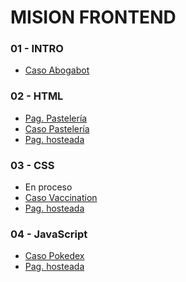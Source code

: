 # MISION FRONTEND #

### 01 - INTRO
- [Caso Abogabot](https://github.com/JoseAntLX/LaunchX/tree/master/Frontend/01%20-%20Intro)

### 02 - HTML
- [Pag. Pastelería](https://github.com/JoseAntLX/LaunchX/tree/master/Frontend/02%20-%20HTML/Pag.%20Pasteler%C3%ADa)
- [Caso Pastelería](https://github.com/JoseAntLX/LaunchX/tree/master/Frontend/02%20-%20HTML/Pag.%20Pasteler%C3%ADa)
- [Pag. hosteada](https://pasteleriadulce.netlify.app/)

### 03 - CSS
- En proceso
- [Caso Vaccination]([[https://github.com/JoseAntLX/LaunchX/tree/master/Frontend/02%20-%20HTML/Pag.%20Pasteler%C3%ADa](https://github.com/JoseAntLX/LaunchX/tree/dc22470b53e6a0adc04b5a5b7bf0b28c1bffff10/Frontend/03%20-%20CSS/Vaccination)https://github.com/JoseAntLX/LaunchX/tree/dc22470b53e6a0adc04b5a5b7bf0b28c1bffff10/Frontend/03%20-%20CSS/Vaccination](https://github.com/JoseAntLX/LaunchX/tree/master/Frontend/03%20-%20CSS)https://github.com/JoseAntLX/LaunchX/tree/master/Frontend/03%20-%20CSS)
- [Pag. hosteada]([https://pasteleriadulce.netlify.app/](https://vaccination-joseantlx.netlify.app/)https://vaccination-joseantlx.netlify.app/)

### 04 - JavaScript
- [Caso Pokedex]([https://github.com/JoseAntLX/LaunchX/tree/master/Frontend/02%20-%20HTML/Pag.%20Pasteler%C3%ADa](https://github.com/JoseAntLX/LaunchX/tree/master/Frontend/04%20-%20JS/Pokedex)https://github.com/JoseAntLX/LaunchX/tree/master/Frontend/04%20-%20JS/Pokedex)
- [Pag. hosteada]([https://pasteleriadulce.netlify.app/](https://pokedex-joseantlx.netlify.app/)https://pokedex-joseantlx.netlify.app/)